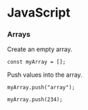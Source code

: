 # JavaScript

### Arrays
Create an empty array.

`const myArray = [];`

Push values into the array.

`myArray.push("array");`

`myArray.push(234);`
